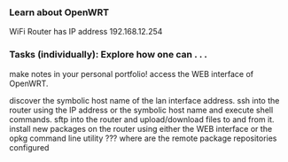 ### Learn about OpenWRT
 WiFi Router has IP address 192.168.12.254
### Tasks (individually): Explore how one can . . .
make notes in your personal portfolio!
access the WEB interface of OpenWRT.

discover the symbolic host name of the lan interface address.
ssh into the router using the IP address or the symbolic host name and execute shell commands.
sftp into the router and upload/download files to and from it.
install new packages on the router using either
the WEB interface
or the opkg command line utility
??? where are the remote package repositories configured